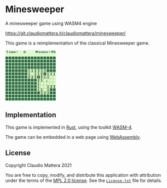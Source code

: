 Minesweeper
====

A minesweeper game using WASM4 engine

<https://git.claudiomattera.it/claudiomattera/minesweeper/>

This game is a reimplementation of the classical Minesweeper game.

![Screenshot](./screenshot.png)

Implementation
----

This game is implemented in [Rust], using the toolkit [WASM-4].

The game can be embedded in a web page using [WebAssembly].

[Rust]: https://www.rust-lang.org/
[WASM-4]: https://wasm4.org/
[WebAssembly]: https://webassembly.org/


License
----

Copyright Claudio Mattera 2021

You are free to copy, modify, and distribute this application with attribution under the terms of the [MPL 2.0 license]. See the [`License.txt`](./License.txt) file for details.

[MPL 2.0 license]: https://opensource.org/licenses/MPL-2.0
